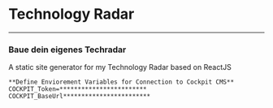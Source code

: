 # Technology Radar

----

### Baue dein eigenes Techradar

A static site generator for my Technology Radar based on ReactJS

```
**Define Enviorement Variables for Connection to Cockpit CMS**
COCKPIT_Token=************************
COCKPIT_BaseUrl************************
```